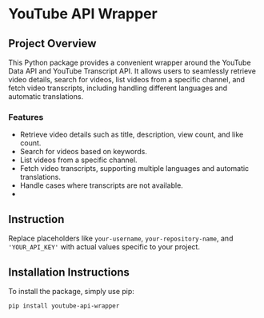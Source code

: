 # YouTube API Wrapper

## Project Overview

This Python package provides a convenient wrapper around the YouTube Data API and YouTube Transcript API. It allows users to seamlessly retrieve video details, search for videos, list videos from a specific channel, and fetch video transcripts, including handling different languages and automatic translations.

### Features
- Retrieve video details such as title, description, view count, and like count.
- Search for videos based on keywords.
- List videos from a specific channel.
- Fetch video transcripts, supporting multiple languages and automatic translations.
- Handle cases where transcripts are not available.
- 
## Instruction

Replace placeholders like `your-username`, `your-repository-name`, and `'YOUR_API_KEY'` with actual values specific to your project. 

## Installation Instructions

To install the package, simply use pip:

```bash
pip install youtube-api-wrapper


